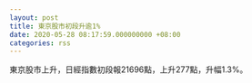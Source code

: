 ```yaml
---
layout: post
title: 東京股市初段升逾1%
date: 2020-05-28 08:17:59.000000000 +08:00
categories: rss
---
```


東京股市上升，日經指數初段報21696點，上升277點，升幅1.3%。
